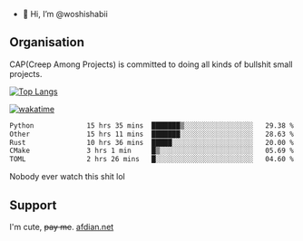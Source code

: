 - 👋 Hi, I’m @woshishabii

## Organisation

CAP(Creep Among Projects) is committed to doing all kinds of bullshit small projects.

[![Top Langs](https://github-readme-stats.vercel.app/api/top-langs/?username=woshishabii&layout=compact)](https://github.com/anuraghazra/github-readme-stats)

[![wakatime](https://wakatime.com/badge/user/34d02784-acc1-4a16-82d7-33fdb53c4ed6.svg)](https://wakatime.com/@34d02784-acc1-4a16-82d7-33fdb53c4ed6)


<!--START_SECTION:waka-->

```txt
Python             15 hrs 35 mins  ███████▒░░░░░░░░░░░░░░░░░   29.38 %
Other              15 hrs 11 mins  ███████░░░░░░░░░░░░░░░░░░   28.63 %
Rust               10 hrs 36 mins  █████░░░░░░░░░░░░░░░░░░░░   20.00 %
CMake              3 hrs 1 min     █▒░░░░░░░░░░░░░░░░░░░░░░░   05.69 %
TOML               2 hrs 26 mins   █░░░░░░░░░░░░░░░░░░░░░░░░   04.60 %
```

<!--END_SECTION:waka-->

Nobody ever watch this shit lol

## Support
I'm cute, ~~pay me~~.
[afdian.net](https://afdian.com/a/woshishabi)

<!---
woshishabii/woshishabii is a ✨ special ✨ repository because its `README.md` (this file) appears on your GitHub profile.
You can click the Preview link to take a look at your changes.
--->
